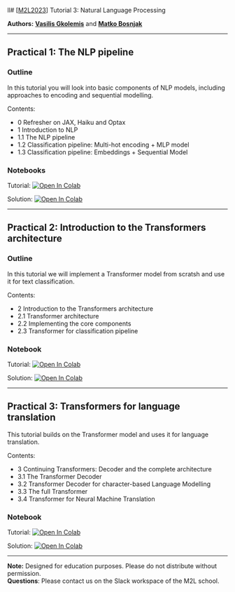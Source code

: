 ll# [[M2L2023](https://www.m2lschool.org/home)] Tutorial 3: Natural Language Processing

**Authors:** **[Vasilis Gkolemis](https://givasile.github.io/)** and **[Matko Bosnjak](https://scholar.google.com/citations?user=JDaHecMAAAAJ&hl=en)**

--- 

## Practical 1: The NLP pipeline

### Outline

In this tutorial you will look into basic components of NLP models, including approaches to encoding and sequential modelling.

Contents:
 - 0 Refresher on JAX, Haiku and Optax
 - 1 Introduction to NLP
 - 1.1 The NLP pipeline
 - 1.2 Classification pipeline: Multi-hot encoding + MLP model
 - 1.3 Classification pipeline: Embeddings + Sequential Model

### Notebooks

Tutorial: [![Open In Colab](https://colab.research.google.com/assets/colab-badge.svg)](https://colab.research.google.com/github/M2Lschool/tutorials2023/blob/main/3_nlp/notebooks/3_1_intro_nlp/3_1_intro_nlp.ipynb)

Solution: [![Open In Colab](https://colab.research.google.com/assets/colab-badge.svg)](https://colab.research.google.com/github/M2Lschool/tutorials2023/blob/main/3_nlp/notebooks/3_1_intro_nlp/3_1_intro_nlp_solved.ipynb)


---

## Practical 2: Introduction to the Transformers architecture

### Outline

In this tutorial we will implement a Transformer model from scratsh and use it for text classification.

Contents:
 - 2 Introduction to the Transformers architecture
 - 2.1 Transformer architecture
 - 2.2 Implementing the core components
 - 2.3 Transformer for classification pipeline

### Notebook

Tutorial: [![Open In Colab](https://colab.research.google.com/assets/colab-badge.svg)](https://colab.research.google.com/github/M2Lschool/tutorials2023/blob/main/3_nlp/notebooks/3_2_transformers_classification/3_2_transformers_classification.ipynb)

Solution: [![Open In Colab](https://colab.research.google.com/assets/colab-badge.svg)](https://colab.research.google.com/github/M2Lschool/tutorials2023/blob/main/3_nlp/notebooks/3_2_transformers_classification/3_2_transformers_classification_solved.ipynb)


---

## Practical 3: Transformers for language translation

This tutorial builds on the Transformer model and uses it for language translation.

Contents:
 - 3 Continuing Transformers: Decoder and the complete architecture
 - 3.1 The Transformer Decoder
 - 3.2 Transformer Decoder for character-based Language Modelling
 - 3.3 The full Transformer
 - 3.4 Transformer for Neural Machine Translation

### Notebook

Tutorial: [![Open In Colab](https://colab.research.google.com/assets/colab-badge.svg)](https://colab.research.google.com/github/M2Lschool/tutorials2023/blob/main/3_nlp/notebooks/3_3_transformers_translation/3_3_transformers_translation.ipynb)

Solution: [![Open In Colab](https://colab.research.google.com/assets/colab-badge.svg)](https://colab.research.google.com/github/M2Lschool/tutorials2023/blob/main/3_nlp/notebooks/3_3_transformers_translation/3_3_transformers_translation_solved.ipynb)


---

**Note:** Designed for education purposes. Please do not distribute without permission.
<br>
**Questions**: Please contact us on the Slack workspace of the M2L school.
